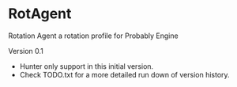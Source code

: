 # RotAgent
Rotation Agent a rotation profile for Probably Engine

Version 0.1
- Hunter only support in this initial version.
- Check TODO.txt for a more detailed run down of version history.
